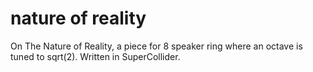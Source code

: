 # nature of reality
On The Nature of Reality, a piece for 8 speaker ring where an octave is tuned to sqrt(2). Written in SuperCollider.
